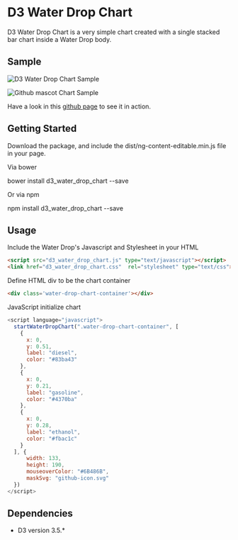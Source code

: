 # D3 Water Drop Chart
D3 Water Drop Chart is a very simple chart created with a single stacked bar chart inside a Water Drop body.

## Sample

![D3 Water Drop Chart Sample](https://raw.githubusercontent.com/Vizir/d3_water_drop_chart/master/docs/d3_water_drop_chart_sample.png)

![Github mascot Chart Sample](https://raw.githubusercontent.com/Vizir/d3_water_drop_chart/master/docs/github-icon-sample.png)

Have a look in this [github page](http://vizir.github.io/d3_water_drop_chart/) to see it in action.

## Getting Started

Download the package, and include the dist/ng-content-editable.min.js file in your page.

Via bower

bower install d3_water_drop_chart --save

Or via npm

npm install d3_water_drop_chart --save

## Usage

Include the Water Drop's Javascript and Stylesheet in your HTML
```html
<script src="d3_water_drop_chart.js" type="text/javascript"></script>
<link href="d3_water_drop_chart.css"  rel="stylesheet" type="text/css">
```

Define HTML div to be the chart container
```html
<div class='water-drop-chart-container'></div>
```

JavaScript initialize chart
```javascript
<script language="javascript">
  startWaterDropChart(".water-drop-chart-container", [
    {
      x: 0,
      y: 0.51,
      label: "diesel",
      color: "#83ba43"
    },
    {
      x: 0,
      y: 0.21,
      label: "gasoline",
      color: "#4370ba"
    },
    {
      x: 0,
      y: 0.28,
      label: "ethanol",
      color: "#fbac1c"
    }
  ], {
      width: 133,
      height: 190,
      mouseoverColor: "#6B486B",
      maskSvg: "github-icon.svg"
  })
</script>
```

## Dependencies

* D3 version 3.5.*
